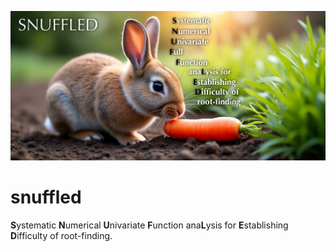 ![snuffled logo](./figures/splash.webp)

# snuffled
**S**ystematic **N**umerical **U**nivariate **F**unction ana**L**ysis for **E**stablishing **D**ifficulty of root-finding.
